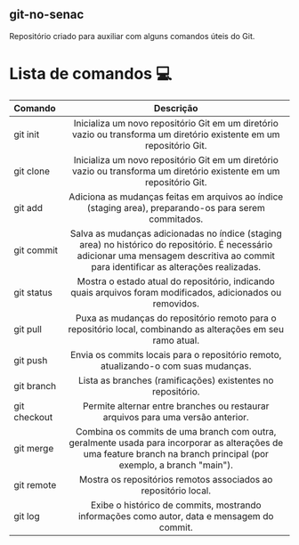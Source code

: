 ## git-no-senac
Repositório criado para auxiliar com alguns comandos úteis do Git.


# Lista de comandos :computer:


| Comando      | Descrição | 
| :---        |    :----:   |  
| git init      | Inicializa um novo repositório Git em um diretório vazio ou transforma um diretório existente em um repositório Git. | 
| git clone   | Inicializa um novo repositório Git em um diretório vazio ou transforma um diretório existente em um repositório Git. |
| git add | Adiciona as mudanças feitas em arquivos ao índice (staging area), preparando-os para serem commitados.  |
| git commit  |  Salva as mudanças adicionadas no índice (staging area) no histórico do repositório. É necessário adicionar uma mensagem descritiva ao commit para identificar as alterações realizadas. |
| git status |  Mostra o estado atual do repositório, indicando quais arquivos foram modificados, adicionados ou removidos.  |
| git pull  | Puxa as mudanças do repositório remoto para o repositório local, combinando as alterações em seu ramo atual.  |
| git push  |  Envia os commits locais para o repositório remoto, atualizando-o com suas mudanças. |
| git branch  | Lista as branches (ramificações) existentes no repositório.  |
| git checkout  |  Permite alternar entre branches ou restaurar arquivos para uma versão anterior.  |
| git merge  | Combina os commits de uma branch com outra, geralmente usada para incorporar as alterações de uma feature branch na branch principal (por exemplo, a branch "main").  |
| git remote  | Mostra os repositórios remotos associados ao repositório local.  |
| git log |  Exibe o histórico de commits, mostrando informações como autor, data e mensagem do commit. |
